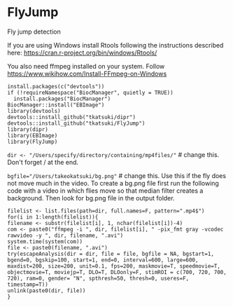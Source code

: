 # FlyJump


Fly jump detection

If you are using Windows install Rtools following the instructions described here: https://cran.r-project.org/bin/windows/Rtools/

You also need ffmpeg installed on your system. Follow https://www.wikihow.com/Install-FFmpeg-on-Windows

```
install.packages(c("devtools"))
if (!requireNamespace("BiocManager", quietly = TRUE))
  install.packages("BiocManager")
BiocManager::install("EBImage")
library(devtools)
devtools::install_github("tkatsuki/dipr")
devtools::install_github("tkatsuki/FlyJump")
library(dipr)
library(EBImage)
library(FlyJump)
```

`dir <- "/Users/specify/directory/containing/mp4files/"` # change this. Don't forget / at the end.

`bgfile="/Users/takeokatsuki/bg.png"` # change this. Use this if the fly does not move much in the video. To create a bg.png file first run the following code with a video in which 
flies move so that median filter creates a background. Then look for bg.png file in the output folder.

```
filelist <- list.files(path=dir, full.names=F, pattern=".mp4$")
for(i in 1:length(filelist)){
filename <- substr(filelist[i], 1, nchar(filelist[i])-4)
com <- paste0("ffmpeg -i ", dir, filelist[i], " -pix_fmt gray -vcodec rawvideo -y ", dir, filename, ".avi")
system.time(system(com))
file <- paste0(filename, ".avi")
try(escapeAnalysis(dir = dir, file = file, bgfile = NA, bgstart=1, bgend=0, bgskip=100, start=1, end=0, interval=600, large=600, maxdist=200, size=200, unit=0.1, fps=200, maskmovie=T, speedmovie=T, objectmovie=T, moviejp=T, DLO=T, DLOonly=F, stimROI = c(700, 720, 700, 720), ram=0, gender= "N", spthresh=50, thresh=0, useres=F, timestamp=T))
unlink(paste0(dir, file))
}
```
